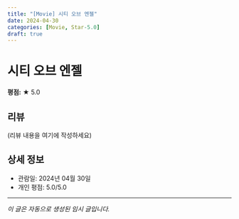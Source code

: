 ```yaml
---
title: "[Movie] 시티 오브 엔젤"
date: 2024-04-30
categories: [Movie, Star-5.0]
draft: true
---
```


# 시티 오브 엔젤

**평점:** ★ 5.0

## 리뷰

(리뷰 내용을 여기에 작성하세요)

## 상세 정보

- 관람일: 2024년 04월 30일
- 개인 평점: 5.0/5.0

---

*이 글은 자동으로 생성된 임시 글입니다.*
